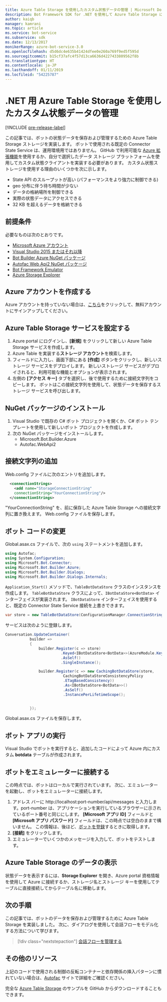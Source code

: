 ```yaml
---
title: Azure Table Storage を使用したカスタム状態データの管理 | Microsoft Docs
description: Bot Framework SDK for .NET を使用して Azure Table Storage によって状態データを保存および取得する方法について説明します
author: kaiqb
manager: kamrani
ms.topic: article
ms.service: bot-service
ms.subservice: sdk
ms.date: 12/13/2017
monikerRange: azure-bot-service-3.0
ms.openlocfilehash: d5d6dc4e635b41424dfee0e260a769f9ed5f595d
ms.sourcegitcommit: b15cf37afc4f57d13ca6636d4227433809562f8b
ms.translationtype: HT
ms.contentlocale: ja-JP
ms.lasthandoff: 01/11/2019
ms.locfileid: "54225787"
---
```

# <a name="manage-custom-state-data-with-azure-table-storage-for-net"></a>.NET 用 Azure Table Storage を使用したカスタム状態データの管理

[!INCLUDE [pre-release-label](../includes/pre-release-label-v3.md)]

この記事では、ボットの状態データを保存および管理するための Azure Table Storage ストレージを実装します。 ボットで使用される既定の Connector State Service は、運用環境用ではありません。 GitHub で利用可能な [Azure 拡張機能](https://github.com/Microsoft/BotBuilder-Azure)を使用するか、自分で選択したデータ ストレージ プラットフォームを使用してカスタム状態クライアントを実装する必要があります。 カスタム状態ストレージを使用する理由のいくつかを次に示します。
 - State API のスループットが高い (パフォーマンスをより強力に制御できる)
 - geo 分布に伴う待ち時間が少ない
 - データの格納場所を制御できる
 - 実際の状態データにアクセスできる
 - 32 KB を超えるデータを格納できる

## <a name="prerequisites"></a>前提条件
必要なものは次のとおりです。
 - [Microsoft Azure アカウント](https://azure.microsoft.com/en-us/free/)
 - [Visual Studio 2015 またはそれ以降](https://www.visualstudio.com/)
 - [Bot Builder Azure NuGet パッケージ](https://www.nuget.org/packages/Microsoft.Bot.Builder.Azure/)
 - [Autofac Web Api2 NuGet パッケージ](https://www.nuget.org/packages/Autofac.WebApi2/)
 - [Bot Framework Emulator](https://emulator.botframework.com/)
 - [Azure Storage Explorer](http://storageexplorer.com/)
 
## <a name="create-azure-account"></a>Azure アカウントを作成する
Azure アカウントを持っていない場合は、[こちら](https://azure.microsoft.com/en-us/free/)をクリックして、無料アカウントにサインアップしてください。

## <a name="set-up-the-azure-table-storage-service"></a>Azure Table Storage サービスを設定する
1. Azure portal にログインし、**[新規]** をクリックして新しい Azure Table Storage サービスを作成します。 
2. Azure Table を実装する**ストレージ アカウント**を検索します。 
3. フィールドに入力し、画面下部にある **[作成]** ボタンをクリックし、新しいストレージ サービスをデプロイします。 新しいストレージ サービスがデプロイされると、利用可能な機能とオプションが表示されます。
4. 左側の **[アクセス キー]** タブを選択し、後で使用するために接続文字列をコピーします。 ボットはこの接続文字列を使用して、状態データを保存するストレージ サービスを呼び出します。

## <a name="install-nuget-packages"></a>NuGet パッケージのインストール
1. Visual Studio で既存の C# ボット プロジェクトを開くか、C# ボット テンプレートを使用して新しいボット プロジェクトを作成します。 
2. 次の NuGet パッケージをインストールします。
   - Microsoft.Bot.Builder.Azure
   - Autofac.WebApi2

## <a name="add-connection-string"></a>接続文字列の追加 
Web.config ファイルに次のエントリを追加します。 
```XML
  <connectionStrings>
    <add name="StorageConnectionString"
    connectionString="YourConnectionString"/>
  </connectionStrings>
```
"YourConnectionString" を、前に保存した Azure Table Storage への接続文字列に置き換えます。 Web.config ファイルを保存します。

## <a name="modify-your-bot-code"></a>ボット コードの変更
Global.asax.cs ファイルで、次の `using` ステートメントを追加します。
```cs
using Autofac;
using System.Configuration;
using Microsoft.Bot.Connector;
using Microsoft.Bot.Builder.Azure;
using Microsoft.Bot.Builder.Dialogs;
using Microsoft.Bot.Builder.Dialogs.Internals;
```
`Application_Start()` メソッドで、`TableBotDataStore` クラスのインスタンスを作成します。 `TableBotDataStore` クラスによって、`IBotDataStore<BotData>` インターフェイスが実装されます。 `IBotDataStore` インターフェイスを使用すると、既定の Connector State Service 接続を上書きできます。
 ```cs
 var store = new TableBotDataStore(ConfigurationManager.ConnectionStrings["StorageConnectionString"].ConnectionString);
 ```
サービスは次のように登録します。
 ```cs
 Conversation.UpdateContainer(
            builder =>
            {
                builder.Register(c => store)
                          .Keyed<IBotDataStore<BotData>>(AzureModule.Key_DataStore)
                          .AsSelf()
                          .SingleInstance();

                builder.Register(c => new CachingBotDataStore(store,
                           CachingBotDataStoreConsistencyPolicy
                           .ETagBasedConsistency))
                           .As<IBotDataStore<BotData>>()
                           .AsSelf()
                           .InstancePerLifetimeScope();

                
            });
 ```
Global.asax.cs ファイルを保存します。

## <a name="run-your-bot-app"></a>ボット アプリの実行
Visual Studio でボットを実行すると、追加したコードによって Azure 内にカスタム **botdata** テーブルが作成されます。

## <a name="connect-your-bot-to-the-emulator"></a>ボットをエミュレーターに接続する
この時点では、ボットはローカルで実行されています。 次に、エミュレーターを起動し、ボットをエミュレーターに接続します。
1. アドレス バーに http://localhost:port-number/api/messages と入力します。port-number は、アプリケーションを実行しているブラウザーに示されているポート番号と同じにします。 <strong>[Microsoft アプリ ID]</strong> フィールドと <strong>[Microsoft アプリ パスワード]</strong> フィールドは、この時点では空白のままで構いません。 この情報は、後ほど、[ボットを登録](~/bot-service-quickstart-registration.md)するときに取得します。
2. **[接続]** をクリックします。 
3. エミュレーターでいくつかのメッセージを入力して、ボットをテストします。 

## <a name="view-data-in-azure-table-storage"></a>Azure Table Storage のデータの表示
状態データを表示するには、**Storage Explorer** を開き、Azure portal 資格情報を使用して Azure に接続するか、ストレージ名とストレージ キーを使用してテーブルに直接接続してからテーブル名に移動します。  

## <a name="next-steps"></a>次の手順
この記事では、ボットのデータを保存および管理するために Azure Table Storage を実装しました。 次に、ダイアログを使用して会話フローをモデル化する方法について学びます。

> [!div class="nextstepaction"]
> [会話フローを管理する](bot-builder-dotnet-manage-conversation-flow.md)


## <a name="additional-resources"></a>その他のリソース

上記のコードで使用される制御の反転コンテナーと依存関係の挿入パターンに慣れていない場合は、[Autofac](http://autofac.readthedocs.io/en/latest/) サイトで詳細をご確認ください。 

完全な [Azure Table Storage](https://github.com/Microsoft/BotBuilder-Azure/tree/master/CSharp/Samples/AzureTable) のサンプルを GitHub からダウンロードすることもできます。
